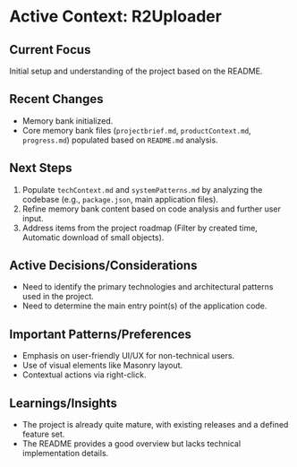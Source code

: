 # Active Context: R2Uploader

## Current Focus
Initial setup and understanding of the project based on the README.

## Recent Changes
- Memory bank initialized.
- Core memory bank files (`projectbrief.md`, `productContext.md`, `progress.md`) populated based on `README.md` analysis.

## Next Steps
1. Populate `techContext.md` and `systemPatterns.md` by analyzing the codebase (e.g., `package.json`, main application files).
2. Refine memory bank content based on code analysis and further user input.
3. Address items from the project roadmap (Filter by created time, Automatic download of small objects).

## Active Decisions/Considerations
- Need to identify the primary technologies and architectural patterns used in the project.
- Need to determine the main entry point(s) of the application code.

## Important Patterns/Preferences
- Emphasis on user-friendly UI/UX for non-technical users.
- Use of visual elements like Masonry layout.
- Contextual actions via right-click.

## Learnings/Insights
- The project is already quite mature, with existing releases and a defined feature set.
- The README provides a good overview but lacks technical implementation details.

